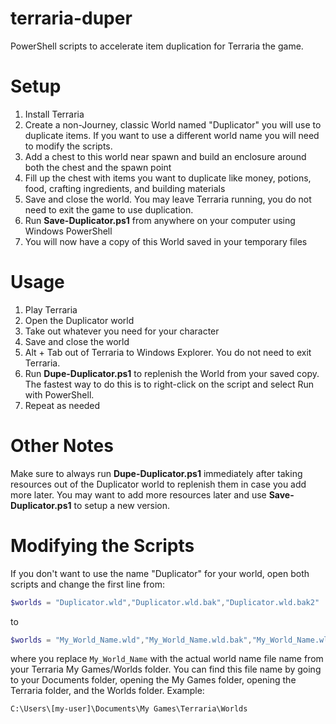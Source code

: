 # terraria-duper
PowerShell scripts to accelerate item duplication for Terraria the game.
# Setup
1. Install Terraria
2. Create a non-Journey, classic World named "Duplicator" you will use to duplicate items. If you want to use a different world name you will need to modify the scripts.
3. Add a chest to this world near spawn and build an enclosure around both the chest and the spawn point
4. Fill up the chest with items you want to duplicate like money, potions, food, crafting ingredients, and building materials
5. Save and close the world. You may leave Terraria running, you do not need to exit the game to use duplication.
6. Run **Save-Duplicator.ps1** from anywhere on your computer using Windows PowerShell
7. You will now have a copy of this World saved in your temporary files
# Usage
1. Play Terraria
2. Open the Duplicator world
3. Take out whatever you need for your character
4. Save and close the world
5. Alt + Tab out of Terraria to Windows Explorer. You do not need to exit Terraria.
6. Run **Dupe-Duplicator.ps1** to replenish the World from your saved copy. The fastest way to do this is to right-click on the script and select Run with PowerShell.
7. Repeat as needed
# Other Notes
Make sure to always run **Dupe-Duplicator.ps1** immediately after taking resources out of the Duplicator world to replenish them in case you add more later. You may want to add more resources later and use **Save-Duplicator.ps1** to setup a new version.
# Modifying the Scripts
If you don't want to use the name "Duplicator" for your world, open both scripts and change the first line from:  
```powershell
$worlds = "Duplicator.wld","Duplicator.wld.bak","Duplicator.wld.bak2"  
```
to
```powershell
$worlds = "My_World_Name.wld","My_World_Name.wld.bak","My_World_Name.wld.bak2"  
```
where you replace `My_World_Name` with the actual world name file name from your Terraria My Games/Worlds folder. You can find this file name by going to your Documents folder, opening the My Games folder, opening the Terraria folder, and the Worlds folder. Example:  
```
C:\Users\[my-user]\Documents\My Games\Terraria\Worlds
```
